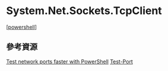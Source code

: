 # System.Net.Sockets.TcpClient
[[powershell]]
## 參考資源
[Test network ports faster with PowerShell](https://superuser.com/questions/805621/test-network-ports-faster-with-powershell)
[Test-Port](https://web.archive.org/web/20150405035615/http://poshcode.org/85)

[//begin]: # "Autogenerated link references for markdown compatibility"
[powershell]: ../../../../develop/language/Powershell/powershell.md "Powershell"
[//end]: # "Autogenerated link references"